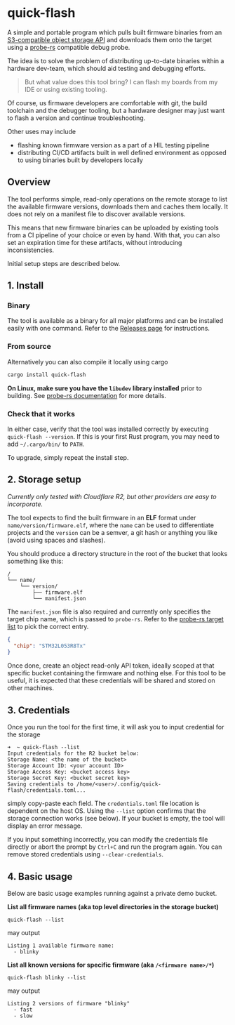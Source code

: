 # quick-flash

A simple and portable program which pulls built firmware binaries from an [S3-compatible object storage API](https://github.com/durch/rust-s3) and downloads them onto the target using a [probe-rs](https://github.com/probe-rs/probe-rs) compatible debug probe.

The idea is to solve the problem of distributing up-to-date binaries within a hardware dev-team, which should aid testing and debugging efforts.

> But what value does this tool bring? I can flash my boards from my IDE or using existing tooling.

Of course, us firmware developers are comfortable with git, the build toolchain and the debugger tooling, but a hardware designer may just want to flash a version and continue troubleshooting.

Other uses may include

- flashing known firmware version as a part of a HIL testing pipeline
- distributing CI/CD artifacts built in well defined environment as opposed to using binaries built by developers locally

## Overview

The tool performs simple, read-only operations on the remote storage to list the available firmware versions, downloads them and caches them locally. It does not rely on a manifest file to discover available versions.

This means that new firmware binaries can be uploaded by existing tools from a CI pipeline of your choice or even by hand. With that, you can also set an expiration time for these artifacts, without introducing inconsistencies.

Initial setup steps are described below.

## 1. Install

### Binary

The tool is available as a binary for all major platforms and can be installed easily with one command. Refer to the [Releases page](https://github.com/manakjiri/quick-flash/releases) for instructions.

### From source

Alternatively you can also compile it locally using cargo

```sh
cargo install quick-flash
```

**On Linux, make sure you have the `libudev` library installed** prior to building. See [probe-rs documentation](https://github.com/probe-rs/probe-rs?tab=readme-ov-file#building) for more details.

### Check that it works

In either case, verify that the tool was installed correctly by executing `quick-flash --version`. If this is your first Rust program, you may need to add `~/.cargo/bin/` to `PATH`.

To upgrade, simply repeat the install step.

## 2. Storage setup

_Currently only tested with Cloudflare R2, but other providers are easy to incorporate._

The tool expects to find the built firmware in an **ELF** format under `name/version/firmware.elf`, where the `name` can be used to differentiate projects and the `version` can be a semver, a git hash or anything you like (avoid using spaces and slashes).

You should produce a directory structure in the root of the bucket that looks something like this:

```
/
└── name/
    └── version/
        ├── firmware.elf
        └── manifest.json
```

The `manifest.json` file is also required and currently only specifies the target chip name, which is passed to `probe-rs`. Refer to the [probe-rs target list](https://probe.rs/targets) to pick the correct entry.

```json
{
  "chip": "STM32L053R8Tx"
}
```

Once done, create an object read-only API token, ideally scoped at that specific bucket containing the firmware and nothing else. For this tool to be useful, it is expected that these credentials will be shared and stored on other machines.

## 3. Credentials

Once you run the tool for the first time, it will ask you to input credential for the storage

```
➜  ~ quick-flash --list
Input credentials for the R2 bucket below:
Storage Name: <the name of the bucket>
Storage Account ID: <your account ID>
Storage Access Key: <bucket access key>
Storage Secret Key: <bucket secret key>
Saving credentials to /home/<user>/.config/quick-flash/credentials.toml...
```

simply copy-paste each field. The `credentials.toml` file location is dependent on the host OS. Using the `--list` option confirms that the storage connection works (see below). If your bucket is empty, the tool will display an error message.

If you input something incorrectly, you can modify the credentials file directly or abort the prompt by `Ctrl+C` and run the program again. You can remove stored credentials using `--clear-credentials`.

## 4. Basic usage

Below are basic usage examples running against a private demo bucket.

**List all firmware names (aka top level directories in the storage bucket)**

```
quick-flash --list
```

may output

```
Listing 1 available firmware name:
  - blinky
```

**List all known versions for specific firmware (aka `/<firmware name>/*`)**

```
quick-flash blinky --list
```

may output

```
Listing 2 versions of firmware "blinky"
  - fast
  - slow
```
